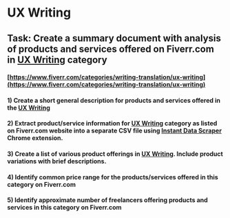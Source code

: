 # UX Writing
## Task: Create a summary document with analysis of products and services offered on Fiverr.com in [UX Writing](https://www.fiverr.com/categories/writing-translation/ux-writing) category
#### [https://www.fiverr.com/categories/writing-translation/ux-writing](https://www.fiverr.com/categories/writing-translation/ux-writing)
#### 1) Create a short general description for products and services offered in the [UX Writing](https://www.fiverr.com/categories/writing-translation/ux-writing)
#### 2) Extract product/service information for [UX Writing](https://www.fiverr.com/categories/writing-translation/ux-writing) category as listed on Fiverr.com website into a separate CSV file using [Instant Data Scraper](https://chrome.google.com/webstore/detail/instant-data-scraper/ofaokhiedipichpaobibbnahnkdoiiah) Chrome extension.
#### 3) Create a list of various product offerings in [UX Writing](https://www.fiverr.com/categories/writing-translation/ux-writing). Include product variations with brief descriptions.
#### 4) Identify common price range for the products/services offered in this category on Fiverr.com
#### 5) Identify approximate number of freelancers offering products and services in this category on Fiverr.com
